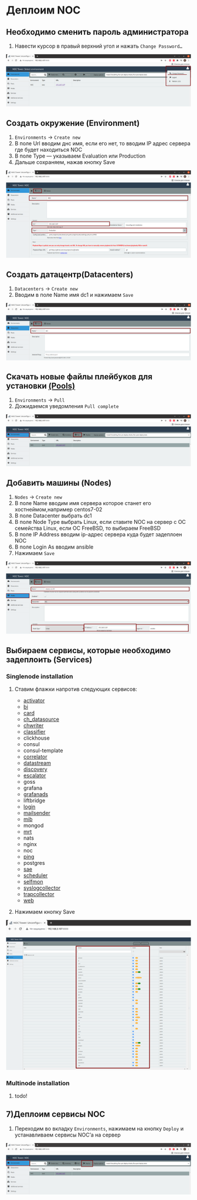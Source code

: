 # Деплоим NOC

## Необходимо сменить пароль администратора

1. Навести курсор в правый верхний угол и нажать `Change Password…`

![](tower-main-window.png)

## Cоздать окружение (Environment)

1. `Environments` → `Create new`
2. В поле Url вводим днс имя, если его нет, то вводим IP адрес сервера где будет находиться NOC
3. В поле Type — указываем Evaluation или Production  
4. Дальше сохраняем, нажав кнопку Save

![](tower-create-env.png)

## Создать датацентр(Datacenters)

1. `Datacenters` → `Create new`
2. Вводим в поле Name имя dc1 и нажимаем `Save`

![](tower-create-dc.png)

## Скачать новые файлы плейбуков для установки [(Pools)](../concepts/pool/index.md)

1. `Environments` → `Pull`
2. Дожидаемся уведомления `Pull complete`

![](tower-pull-playbooks.png)

## Добавить машины (Nodes)

1. `Nodes` → `Create new`
2. В поле Name вводим имя сервера которое станет его хостнеймом,например centos7-02
3. В поле Datacenter выбрать dc1
4. В поле Node Type выбрать Linux, если ставите NOC на сервер с ОС семейства Linux, если ОС FreeBSD, то выбираем FreeBSD
5. В поле IP Address вводим ip-адрес сервера куда будет задеплоен NOC
6. В поле Login As вводим ansible
7. Нажимаем `Save`

![](tower-add-node.png)

## Выбираем сервисы, которые необходимо задеплоить (Services)

### Singlenode installation

1. Ставим флажки напротив следующих сервисов:
	* [activator](https://docs.getnoc.com/master/en/services-reference/activator/)
	* [bi](https://docs.getnoc.com/master/en/services-reference/bi/)
	* [card](https://docs.getnoc.com/master/en/services-reference/card/)
	* [ch_datasource](https://docs.getnoc.com/master/en/services-reference/datasource/)
	* [chwriter](https://docs.getnoc.com/master/en/services-reference/chwriter/)
	* [classifier](https://docs.getnoc.com/master/en/services-reference/classifier/)
	* clickhouse
	* consul
	* consul-template
	* [correlator](https://docs.getnoc.com/master/en/services-reference/correlator/)
	* [datastream](https://docs.getnoc.com/master/en/services-reference/datastream/)
	* [discovery](https://docs.getnoc.com/master/en/services-reference/discovery/)
	* [escalator](https://docs.getnoc.com/master/en/services-reference/escalator/)
	* goss
	* grafana
	* [grafanads](https://docs.getnoc.com/master/en/services-reference/grafanads/)
	* liftbridge
	* [login](https://docs.getnoc.com/master/en/services-reference/login/)
	* [mailsender](https://docs.getnoc.com/master/en/services-reference/mailsender/)
	* [mib](https://docs.getnoc.com/master/en/services-reference/mib/)
	* mongod
	* [mrt](https://docs.getnoc.com/master/en/services-reference/mrt/)
	* nats
	* nginx
	* noc
	* [ping](https://docs.getnoc.com/master/en/services-reference/ping)
	* postgres
	* [sae](https://docs.getnoc.com/master/en/services-reference/sae/)
	* [scheduler](https://docs.getnoc.com/master/en/services-reference/scheduler/)
	* [selfmon](https://docs.getnoc.com/master/en/services-reference/selfmon/)
	* [syslogcollector](https://docs.getnoc.com/master/en/services-reference/syslogcollector/)
	* [trapcollector](https://docs.getnoc.com/master/en/services-reference/trapcollector/)
	* [web](https://docs.getnoc.com/master/en/services-reference/web/)

2. Нажимаем кнопку Save

![](tower-add-service.png)

### Multinode installation

1. todo!

## 7)Деплоим сервисы NOC

1. Переходим во вкладку `Environments`, нажимаем на кнопку `Deploy` и устанавливаем сервисы NOC’а на сервер

![](tower-run-deploy.png)
